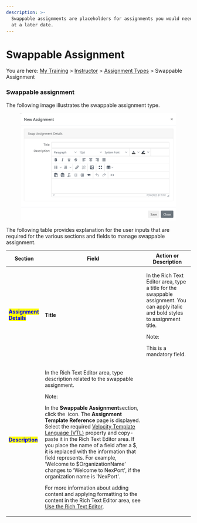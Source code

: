 ```yaml
---
description: >-
  Swappable assignments are placeholders for assignments you would need to add
  at a later date.
---
```


# Swappable Assignment

You are here: [My Training](../../../) > [Instructor](../../) > [Assignment Types](./) > Swappable Assignment



### Swappable assignment <a href="#swappabl" id="swappabl"></a>



The following image illustrates the swappable assignment type.

<figure><img src="../../../../../.gitbook/assets/instructor_swap.png" alt=""><figcaption></figcaption></figure>

The following table provides explanation for the user inputs that are required for the various sections and fields to manage swappable assignment.

| Section                                                 | Field                                                                                                                                                                                                                                                                                                                                                                                                                                                                                                                                                                                                                                                                                                                                                                                                                                                                                                                                                                                                                                                                               | Action or Description                                                                                                                                                                  |
| ------------------------------------------------------- | ----------------------------------------------------------------------------------------------------------------------------------------------------------------------------------------------------------------------------------------------------------------------------------------------------------------------------------------------------------------------------------------------------------------------------------------------------------------------------------------------------------------------------------------------------------------------------------------------------------------------------------------------------------------------------------------------------------------------------------------------------------------------------------------------------------------------------------------------------------------------------------------------------------------------------------------------------------------------------------------------------------------------------------------------------------------------------------- | -------------------------------------------------------------------------------------------------------------------------------------------------------------------------------------- |
| <mark style="color:blue;">**Assignment Details**</mark> | **Title**                                                                                                                                                                                                                                                                                                                                                                                                                                                                                                                                                                                                                                                                                                                                                                                                                                                                                                                                                                                                                                                                           | <p>In the Rich Text Editor area, type a title for the swappable assignment. You can apply italic and bold styles to assignment title.</p><p>Note:</p><p>This is a mandatory field.</p> |
| <mark style="color:blue;">**Description**</mark>        | <p>In the Rich Text Editor area, type description related to the swappable assignment.</p><p>Note:</p><p>In the <strong>Swappable Assignment</strong>section, click the <img src="https://www.nexportcampus.com/Content/Guides/aweb/Content/Resources/Images/Common_Screens_Icons/Template_Properties.png" alt=""> icon. The <strong>Assignment Template Reference</strong> page is displayed. Select the required <a href="http://velocity.apache.org/engine/1.6/user-guide.html">Velocity Template Language (VTL)</a> property and copy-paste it in the Rich Text Editor area. If you place the name of a field after a $, it is replaced with the information that field represents. For example, ‘Welcome to $OrganizationName’ changes to ‘Welcome to NexPort’, if the organization name is 'NexPort'.</p><p>For more information about adding content and applying formatting to the content in the Rich Text Editor area, see <a href="https://www.nexportcampus.com/Content/Guides/aweb/Content/Get_Started/Use_the_Rich_Text_Editor.htm">Use the Rich Text Editor</a>.</p> |                                                                                                                                                                                        |

